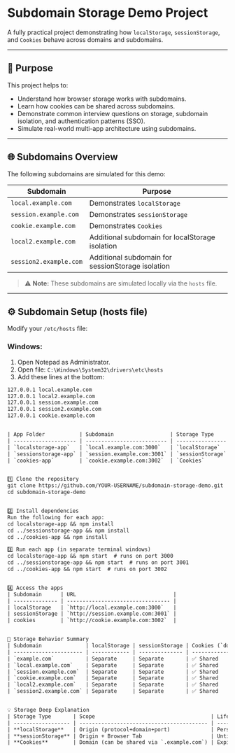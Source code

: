 # Subdomain Storage Demo Project

A fully practical project demonstrating how `localStorage`, `sessionStorage`, and `Cookies` behave across domains and subdomains.

---

## 📖 Purpose

This project helps to:

- Understand how browser storage works with subdomains.
- Learn how cookies can be shared across subdomains.
- Demonstrate common interview questions on storage, subdomain isolation, and authentication patterns (SSO).
- Simulate real-world multi-app architecture using subdomains.

---

## 🌐 Subdomains Overview

The following subdomains are simulated for this demo:

| Subdomain | Purpose |
|-----------|---------|
| `local.example.com` | Demonstrates `localStorage` |
| `session.example.com` | Demonstrates `sessionStorage` |
| `cookie.example.com` | Demonstrates `Cookies` |
| `local2.example.com` | Additional subdomain for localStorage isolation |
| `session2.example.com` | Additional subdomain for sessionStorage isolation |

> ⚠ **Note:** These subdomains are simulated locally via the `hosts` file.

---

## ⚙️ Subdomain Setup (hosts file)

Modify your `/etc/hosts` file:

### Windows:

1. Open Notepad as Administrator.
2. Open file: `C:\Windows\System32\drivers\etc\hosts`
3. Add these lines at the bottom:

```txt
127.0.0.1 local.example.com
127.0.0.1 local2.example.com
127.0.0.1 session.example.com
127.0.0.1 session2.example.com
127.0.0.1 cookie.example.com


| App Folder           | Subdomain                  | Storage Type     |
| -------------------- | -------------------------- | ---------------- |
| `localstorage-app`   | `local.example.com:3000`   | `localStorage`   |
| `sessionstorage-app` | `session.example.com:3001` | `sessionStorage` |
| `cookies-app`        | `cookie.example.com:3002`  | `Cookies`        |


1️⃣ Clone the repository
git clone https://github.com/YOUR-USERNAME/subdomain-storage-demo.git
cd subdomain-storage-demo


2️⃣ Install dependencies
Run the following for each app:
cd localstorage-app && npm install
cd ../sessionstorage-app && npm install
cd ../cookies-app && npm install

3️⃣ Run each app (in separate terminal windows)
cd localstorage-app && npm start  # runs on port 3000
cd ../sessionstorage-app && npm start  # runs on port 3001
cd ../cookies-app && npm start  # runs on port 3002


4️⃣ Access the apps
| Subdomain      | URL                               |
| -------------- | --------------------------------- |
| localStorage   | `http://local.example.com:3000`   |
| sessionStorage | `http://session.example.com:3001` |
| cookies        | `http://cookie.example.com:3002`  |


🔬 Storage Behavior Summary
| Subdomain              | localStorage | sessionStorage | Cookies (`domain=.example.com`) |
| ---------------------- | ------------ | -------------- | ------------------------------- |
| `example.com`          | Separate     | Separate       | ✅ Shared                        |
| `local.example.com`    | Separate     | Separate       | ✅ Shared                        |
| `session.example.com`  | Separate     | Separate       | ✅ Shared                        |
| `cookie.example.com`   | Separate     | Separate       | ✅ Shared                        |
| `local2.example.com`   | Separate     | Separate       | ✅ Shared                        |
| `session2.example.com` | Separate     | Separate       | ✅ Shared                        |


💡 Storage Deep Explanation
| Storage Type       | Scope                                     | Lifespan                         | Shared Between Subdomains? | Use Case                   |
| ------------------ | ----------------------------------------- | -------------------------------- | -------------------------- | -------------------------- |
| **localStorage**   | Origin (protocol+domain+port)             | Persistent                       | ❌ No                       | User preferences, settings |
| **sessionStorage** | Origin + Browser Tab                      | Until tab close                  | ❌ No                       | Per-tab form data, wizards |
| **Cookies**        | Domain (can be shared via `.example.com`) | Expire by `max-age` or `expires` | ✅ Yes                      | Authentication, SSO, CSRF  |
